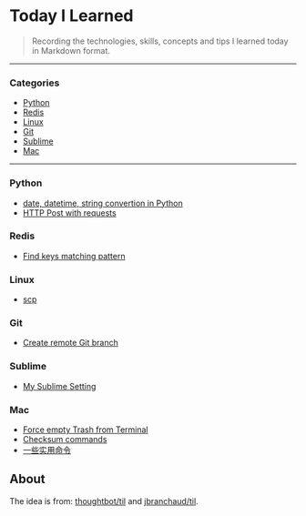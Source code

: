 # Today I Learned

> Recording the technologies, skills, concepts and tips I learned today in Markdown format.

---

### Categories

* [Python](#python)
* [Redis](#redis)
* [Linux](#linux)
* [Git](#git)
* [Sublime](#sublime)
* [Mac](#mac)

---

### Python

* [date, datetime, string convertion in Python](python/date-datetime-string-convert.md)
* [HTTP Post with requests](python/http-post-with-requests.md)

### Redis

* [Find keys matching pattern](redis/find-keys-matching-pattern.md)

### Linux

* [scp](linux/secure-copy.md)

### Git

* [Create remote Git branch](git/create-remote-branch.md)

### Sublime

* [My Sublime Setting](sublime/sublime-setting.json)

### Mac

* [Force empty Trash from Terminal](mac/empty-trash-from-terminal.md)
* [Checksum commands](mac/checksum-commands.md)
* [一些实用命令](mac/mac-practical-commands.md)

## About

The idea is from: [thoughtbot/til](https://github.com/thoughtbot/til) and [jbranchaud/til](https://github.com/jbranchaud/til).
